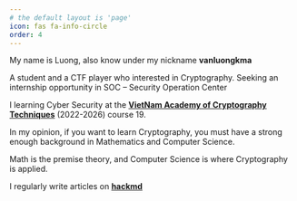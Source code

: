 ```yaml
---
# the default layout is 'page'
icon: fas fa-info-circle
order: 4
---
```



My name is Luong, also know under my nickname **vanluongkma**

A student and a CTF player who interested in Cryptography. Seeking an internship opportunity in SOC – Security Operation Center
 
I learning Cyber Security at the [**VietNam Academy of Cryptography Techniques**](https://actvn.edu.vn/) (2022-2026) course 19. 
 
In my opinion, if you want to learn Cryptography, you must have a strong enough background in Mathematics and Computer Science. 
 
Math is the premise theory, and Computer Science is where Cryptography is applied.

I regularly write articles on [**hackmd**](https://hackmd.io/@vanluongkma)